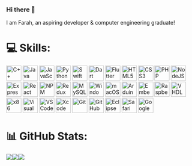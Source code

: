 ### Hi there 👋

I am Farah, an aspiring developer & computer engineering graduate!

# 💻 Skills:

<p align="left">

  <!-- C++ -->
  <img src="https://cdn.jsdelivr.net/gh/devicons/devicon/icons/cplusplus/cplusplus-original.svg" width="40" height="40" alt="C++" />

  <!-- Java -->
  <img src="https://cdn.jsdelivr.net/gh/devicons/devicon/icons/java/java-original.svg" width="40" height="40" alt="Java" />
  
  <!-- JavaScript -->
  <img src="https://cdn.jsdelivr.net/gh/devicons/devicon/icons/javascript/javascript-original.svg" width="40" height="40" alt="JavaScript" />

  <!-- Python -->
  <img src="https://cdn.jsdelivr.net/gh/devicons/devicon/icons/python/python-original.svg" width="40" height="40" alt="Python" />

  <!-- Swift -->
  <img src="https://cdn.jsdelivr.net/gh/devicons/devicon/icons/swift/swift-original.svg" width="40" height="40" alt="Swift" />

  <!-- Dart -->
  <img src="https://cdn.jsdelivr.net/gh/devicons/devicon/icons/dart/dart-original.svg" width="40" height="40" alt="Dart" />

  <!-- Flutter -->
  <img src="https://cdn.jsdelivr.net/gh/devicons/devicon/icons/flutter/flutter-original.svg" width="40" height="40" alt="Flutter" />

  <!-- HTML5 -->
  <img src="https://cdn.jsdelivr.net/gh/devicons/devicon/icons/html5/html5-original.svg" width="40" height="40" alt="HTML5" />

  <!-- CSS3 -->
  <img src="https://cdn.jsdelivr.net/gh/devicons/devicon/icons/css3/css3-original.svg" width="40" height="40" alt="CSS3" />

  <!-- PHP -->
  <img src="https://cdn.jsdelivr.net/gh/devicons/devicon/icons/php/php-original.svg" width="40" height="40" alt="PHP" />

  <!-- Node.js -->
  <img src="https://cdn.jsdelivr.net/gh/devicons/devicon/icons/nodejs/nodejs-original.svg" width="40" height="40" alt="NodeJS" />

  <!-- Express -->
  <img src="https://cdn.jsdelivr.net/gh/devicons/devicon/icons/express/express-original.svg" width="40" height="40" alt="Express" />

  <!-- React -->
  <img src="https://cdn.jsdelivr.net/gh/devicons/devicon/icons/react/react-original.svg" width="40" height="40" alt="React" />

  <!-- NPM -->
  <img src="https://cdn.jsdelivr.net/gh/devicons/devicon/icons/npm/npm-original-wordmark.svg" width="40" height="40" alt="NPM" />

  <!-- Redux -->
  <img src="https://cdn.jsdelivr.net/gh/devicons/devicon/icons/redux/redux-original.svg" width="40" height="40" alt="Redux" />

  <!-- MySQL -->
  <img src="https://cdn.jsdelivr.net/gh/devicons/devicon/icons/mysql/mysql-original.svg" width="40" height="40" alt="MySQL" />

  <!-- Windows -->
  <img src="https://cdn.jsdelivr.net/gh/devicons/devicon/icons/windows8/windows8-original.svg" width="40" height="40" alt="Windows" />

  <!-- macOS -->
  <img src="https://cdn.jsdelivr.net/gh/devicons/devicon/icons/apple/apple-original.svg" width="40" height="40" alt="macOS" />

  <!-- Arduino -->
  <img src="https://cdn.jsdelivr.net/gh/devicons/devicon/icons/arduino/arduino-original.svg" width="40" height="40" alt="Arduino" />

  <!-- Embedded C -->
  <img src="https://img.icons8.com/ios-filled/50/000000/c-programming.png" width="40" height="40" alt="Embedded C" />

  <!-- Raspberry Pi -->
  <img src="https://cdn.jsdelivr.net/gh/devicons/devicon/icons/raspberrypi/raspberrypi-original.svg" width="40" height="40" alt="Raspberry Pi" />

  <!-- VHDL (Custom or placeholder icon) -->
  <img src="https://github.com/user-attachments/assets/9163daff-af49-405b-a206-44958cf8818b" width="40" height="40" alt="VHDL" />

  <!-- x86 Assembly -->
  <img src="https://img.icons8.com/?size=100&id=55186&format=png&color=000000" width="40" height="40" alt="x86 Assembly" />

  <!-- Visual Studio -->
  <img src="https://cdn.jsdelivr.net/gh/devicons/devicon/icons/visualstudio/visualstudio-plain.svg" width="40" height="40" alt="Visual Studio" />

  <!-- Visual Studio Code -->
  <img src="https://cdn.jsdelivr.net/gh/devicons/devicon/icons/vscode/vscode-original.svg" width="40" height="40" alt="VS Code" />

  <!-- Xcode -->
  <img src="https://cdn.jsdelivr.net/gh/devicons/devicon/icons/xcode/xcode-original.svg" width="40" height="40" alt="Xcode" />

  <!-- Git -->
  <img src="https://cdn.jsdelivr.net/gh/devicons/devicon/icons/git/git-original.svg" width="40" height="40" alt="Git" />

  <!-- GitHub -->
  <img src="https://cdn.jsdelivr.net/gh/devicons/devicon/icons/github/github-original.svg" width="40" height="40" alt="GitHub" />

  <!-- Eclipse -->
  <img src="https://cdn.jsdelivr.net/gh/devicons/devicon/icons/eclipse/eclipse-original.svg" width="40" height="40" alt="Eclipse" />

  <!-- Safari -->
  <img src="https://img.icons8.com/ios-filled/50/000000/safari.png" width="40" height="40" alt="Safari" />

  <!-- Google -->
  <img src="https://img.icons8.com/color/48/000000/google-logo.png" width="40" height="40" alt="Google" />

</p>

# 📊 GitHub Stats:
![](https://github-readme-streak-stats.herokuapp.com/?user=farahhkh&hide_border=false)![](https://github-readme-stats.vercel.app/api?username=farahhkh&hide_border=false&include_all_commits=true&count_private=true)![](https://github-readme-stats.vercel.app/api/top-langs/?username=farahhkh&hide_border=false&include_all_commits=true&count_private=true&layout=compact)
